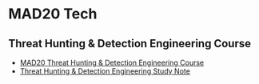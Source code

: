 # MAD20 Tech

## Threat Hunting & Detection Engineering Course

* [MAD20 Threat Hunting & Detection Engineering Course](https://youtube.com/playlist?list=PLV8L5Bdyqd-59WqVPBGOEB7REdBpIAZfR&si=pLiwtpO7SA8g1spw)
* [Threat Hunting & Detection Engineering Study Note](https://github.com/SEUNGHO-Y00/PersonalStudy/blob/main/ThreatHunting&DetectionEngineering/StudyNote.md)
